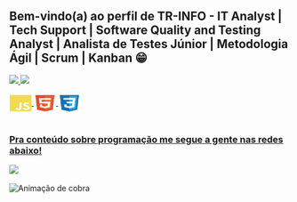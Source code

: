 ## Bem-vindo(a) ao perfil de TR-INFO - IT Analyst | Tech Support | Software Quality and Testing Analyst | Analista de Testes Júnior | Metodologia Ágil | Scrum | Kanban  😁

 <div>
   <a href="https://https://github.com/TR-Info">
   <img height="180em" src="https://github-readme-stats.vercel.app/api?username=TR-Info&show_icons=true&theme=tokyonight&include_all_commits=true&count_private=true"/>
   <img height="180em" src="https://github-readme-stats.vercel.app/api/top-langs/?username=TR-Info&layout=compact&langs_count=6&theme=tokyonight"/>

</div>
<div style="display: inline_block"><br>
  <img align="center" alt="Js" height="30" width="40" src="https://raw.githubusercontent.com/devicons/devicon/master/icons/javascript/javascript-plain.svg ">
  <img align="center" alt="HTML" height="30" width="40" src="https://raw.githubusercontent.com/devicons/devicon/master/icons/html5/html5-original.svg ">
  <img align="center" alt="CSS" height="30" width="40" src="https://raw.githubusercontent.com/devicons/devicon/master/icons/css3/css3-original.svg ">
</div>
 
 <br>
 
  ### Pra conteúdo sobre programação me segue a gente nas redes abaixo!
 
<div
  <a href="https://www.linkedin.com/in/tiago-raug-82209b239" target="_blank"><img src="https://img.shields.io/badge/-LinkedIn-%230077B5?style= for-the-badge&logo=linkedin&logoColor=white" target="_blank"></a>
 
  ![Animação de cobra](https://github.com/TR-Info/TR-Info/blob/output/github-contribution-grid-snake.svg)

</div>

